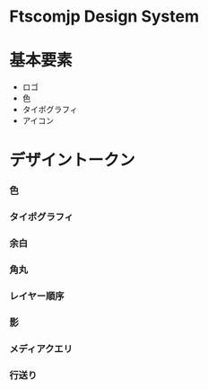 # Ftscomjp Design System

# 基本要素

- ロゴ
- 色
- タイポグラフィ
- アイコン

# デザイントークン

### 色

### タイポグラフィ

### 余白

### 角丸

### レイヤー順序

### 影

### メディアクエリ

### 行送り
